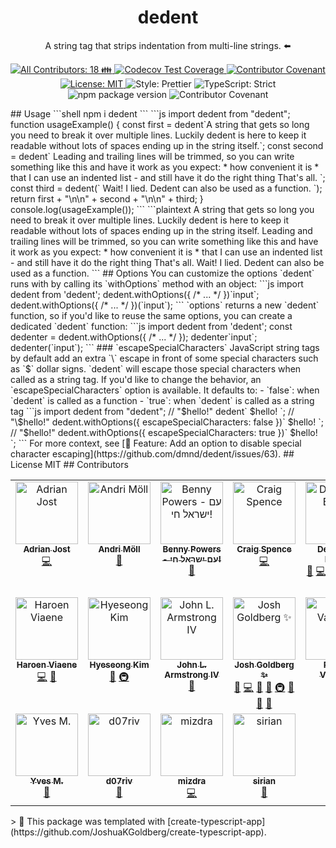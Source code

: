<h1 align="center">dedent</h1>
<p align="center">A string tag that strips indentation from multi-line strings. ⬅️</p>
<p align="center">
	<a href="#contributors" target="_blank">
<!-- prettier-ignore-start -->
<!-- ALL-CONTRIBUTORS-BADGE:START - Do not remove or modify this section -->
<img alt="All Contributors: 18 👪" src="https://img.shields.io/badge/all_contributors-18_👪-21bb42.svg" />
<!-- ALL-CONTRIBUTORS-BADGE:END -->
<!-- prettier-ignore-end -->
</a>
	<a href="https://codecov.io/gh/dmnd/dedent" target="_blank">
		<img alt="Codecov Test Coverage" src="https://codecov.io/gh/dmnd/dedent/branch/main/graph/badge.svg"/>
	</a>
	<a href="https://github.com/dmnd/dedent/blob/main/.github/CODE_OF_CONDUCT.md" target="_blank">
		<img alt="Contributor Covenant" src="https://img.shields.io/badge/code_of_conduct-enforced-21bb42" />
	</a>
	<a href="https://github.com/dmnd/dedent/blob/main/LICENSE.md" target="_blank">
		<img alt="License: MIT" src="https://img.shields.io/github/license/dmnd/dedent?color=21bb42">
	</a>
	<img alt="Style: Prettier" src="https://img.shields.io/badge/style-prettier-21bb42.svg" />
	<img alt="TypeScript: Strict" src="https://img.shields.io/badge/typescript-strict-21bb42.svg" />
	<img alt="npm package version" src="https://img.shields.io/npm/v/dedent?color=21bb42" />
	<img alt="Contributor Covenant" src="https://img.shields.io/badge/code_of_conduct-enforced-21bb42" />
</p>
## Usage
```shell
npm i dedent
```
```js
import dedent from "dedent";
function usageExample() {
	const first = dedent`A string that gets so long you need to break it over
                       multiple lines. Luckily dedent is here to keep it
                       readable without lots of spaces ending up in the string
                       itself.`;
	const second = dedent`
    Leading and trailing lines will be trimmed, so you can write something like
    this and have it work as you expect:
      * how convenient it is
      * that I can use an indented list
         - and still have it do the right thing
    That's all.
  `;
	const third = dedent(`
    Wait! I lied. Dedent can also be used as a function.
  `);
	return first + "\n\n" + second + "\n\n" + third;
}
console.log(usageExample());
```
```plaintext
A string that gets so long you need to break it over
multiple lines. Luckily dedent is here to keep it
readable without lots of spaces ending up in the string
itself.
Leading and trailing lines will be trimmed, so you can write something like
this and have it work as you expect:
  * how convenient it is
  * that I can use an indented list
    - and still have it do the right thing
That's all.
Wait! I lied. Dedent can also be used as a function.
```
## Options
You can customize the options `dedent` runs with by calling its `withOptions` method with an object:
<!-- prettier-ignore -->
```js
import dedent from 'dedent';
dedent.withOptions({ /* ... */ })`input`;
dedent.withOptions({ /* ... */ })(`input`);
```
`options` returns a new `dedent` function, so if you'd like to reuse the same options, you can create a dedicated `dedent` function:
<!-- prettier-ignore -->
```js
import dedent from 'dedent';
const dedenter = dedent.withOptions({ /* ... */ });
dedenter`input`;
dedenter(`input`);
```
### `escapeSpecialCharacters`
JavaScript string tags by default add an extra `\` escape in front of some special characters such as `$` dollar signs.
`dedent` will escape those special characters when called as a string tag.
If you'd like to change the behavior, an `escapeSpecialCharacters` option is available.
It defaults to:
- `false`: when `dedent` is called as a function
- `true`: when `dedent` is called as a string tag
```js
import dedent from "dedent";
// "$hello!"
dedent`
  $hello!
`;
// "\$hello!"
dedent.withOptions({ escapeSpecialCharacters: false })`
  $hello!
`;
// "$hello!"
dedent.withOptions({ escapeSpecialCharacters: true })`
  $hello!
`;
```
For more context, see [🚀 Feature: Add an option to disable special character escaping](https://github.com/dmnd/dedent/issues/63).
## License
MIT
## Contributors
<!-- spellchecker: disable -->
<!-- ALL-CONTRIBUTORS-LIST:START - Do not remove or modify this section -->
<!-- prettier-ignore-start -->
<!-- markdownlint-disable -->
<table>
  <tbody>
    <tr>
      <td align="center" valign="top" width="14.28%"><a href="https://adrianjost.dev/"><img src="https://avatars.githubusercontent.com/u/22987140?v=4?s=100" width="100px;" alt="Adrian Jost"/><br /><sub><b>Adrian Jost</b></sub></a><br /><a href="https://github.com/dmnd/dedent/commits?author=adrianjost" title="Code">💻</a></td>
      <td align="center" valign="top" width="14.28%"><a href="https://m811.com/"><img src="https://avatars.githubusercontent.com/u/156837?v=4?s=100" width="100px;" alt="Andri Möll"/><br /><sub><b>Andri Möll</b></sub></a><br /><a href="https://github.com/dmnd/dedent/issues?q=author%3Amoll" title="Bug reports">🐛</a></td>
      <td align="center" valign="top" width="14.28%"><a href="https://bennypowers.dev/"><img src="https://avatars.githubusercontent.com/u/1466420?v=4?s=100" width="100px;" alt="Benny Powers - עם ישראל חי!"/><br /><sub><b>Benny Powers - עם ישראל חי!</b></sub></a><br /><a href="#tool-bennypowers" title="Tools">🔧</a></td>
      <td align="center" valign="top" width="14.28%"><a href="https://github.com/phenomnomnominal"><img src="https://avatars.githubusercontent.com/u/1086286?v=4?s=100" width="100px;" alt="Craig Spence"/><br /><sub><b>Craig Spence</b></sub></a><br /><a href="https://github.com/dmnd/dedent/commits?author=phenomnomnominal" title="Code">💻</a></td>
      <td align="center" valign="top" width="14.28%"><a href="https://synthesis.com/"><img src="https://avatars.githubusercontent.com/u/4427?v=4?s=100" width="100px;" alt="Desmond Brand"/><br /><sub><b>Desmond Brand</b></sub></a><br /><a href="https://github.com/dmnd/dedent/issues?q=author%3Admnd" title="Bug reports">🐛</a> <a href="https://github.com/dmnd/dedent/commits?author=dmnd" title="Code">💻</a> <a href="https://github.com/dmnd/dedent/commits?author=dmnd" title="Documentation">📖</a> <a href="#ideas-dmnd" title="Ideas, Planning, & Feedback">🤔</a> <a href="#infra-dmnd" title="Infrastructure (Hosting, Build-Tools, etc)">🚇</a> <a href="#maintenance-dmnd" title="Maintenance">🚧</a> <a href="#projectManagement-dmnd" title="Project Management">📆</a> <a href="#tool-dmnd" title="Tools">🔧</a></td>
      <td align="center" valign="top" width="14.28%"><a href="https://github.com/G-Rath"><img src="https://avatars.githubusercontent.com/u/3151613?v=4?s=100" width="100px;" alt="Gareth Jones"/><br /><sub><b>Gareth Jones</b></sub></a><br /><a href="https://github.com/dmnd/dedent/commits?author=G-Rath" title="Code">💻</a> <a href="https://github.com/dmnd/dedent/issues?q=author%3AG-Rath" title="Bug reports">🐛</a></td>
      <td align="center" valign="top" width="14.28%"><a href="https://github.com/otakustay"><img src="https://avatars.githubusercontent.com/u/639549?v=4?s=100" width="100px;" alt="Gray Zhang"/><br /><sub><b>Gray Zhang</b></sub></a><br /><a href="https://github.com/dmnd/dedent/issues?q=author%3Aotakustay" title="Bug reports">🐛</a></td>
    </tr>
    <tr>
      <td align="center" valign="top" width="14.28%"><a href="https://haroen.me/"><img src="https://avatars.githubusercontent.com/u/6270048?v=4?s=100" width="100px;" alt="Haroen Viaene"/><br /><sub><b>Haroen Viaene</b></sub></a><br /><a href="https://github.com/dmnd/dedent/commits?author=Haroenv" title="Code">💻</a> <a href="#maintenance-Haroenv" title="Maintenance">🚧</a></td>
      <td align="center" valign="top" width="14.28%"><a href="https://blog.cometkim.kr/"><img src="https://avatars.githubusercontent.com/u/9696352?v=4?s=100" width="100px;" alt="Hyeseong Kim"/><br /><sub><b>Hyeseong Kim</b></sub></a><br /><a href="#tool-cometkim" title="Tools">🔧</a> <a href="#infra-cometkim" title="Infrastructure (Hosting, Build-Tools, etc)">🚇</a></td>
      <td align="center" valign="top" width="14.28%"><a href="https://github.com/jlarmstrongiv"><img src="https://avatars.githubusercontent.com/u/20903247?v=4?s=100" width="100px;" alt="John L. Armstrong IV"/><br /><sub><b>John L. Armstrong IV</b></sub></a><br /><a href="https://github.com/dmnd/dedent/issues?q=author%3Ajlarmstrongiv" title="Bug reports">🐛</a></td>
      <td align="center" valign="top" width="14.28%"><a href="http://www.joshuakgoldberg.com/"><img src="https://avatars.githubusercontent.com/u/3335181?v=4?s=100" width="100px;" alt="Josh Goldberg ✨"/><br /><sub><b>Josh Goldberg ✨</b></sub></a><br /><a href="https://github.com/dmnd/dedent/issues?q=author%3AJoshuaKGoldberg" title="Bug reports">🐛</a> <a href="https://github.com/dmnd/dedent/commits?author=JoshuaKGoldberg" title="Code">💻</a> <a href="https://github.com/dmnd/dedent/commits?author=JoshuaKGoldberg" title="Documentation">📖</a> <a href="#ideas-JoshuaKGoldberg" title="Ideas, Planning, & Feedback">🤔</a> <a href="#infra-JoshuaKGoldberg" title="Infrastructure (Hosting, Build-Tools, etc)">🚇</a> <a href="#maintenance-JoshuaKGoldberg" title="Maintenance">🚧</a> <a href="#projectManagement-JoshuaKGoldberg" title="Project Management">📆</a> <a href="#tool-JoshuaKGoldberg" title="Tools">🔧</a></td>
      <td align="center" valign="top" width="14.28%"><a href="https://pratapvardhan.com/"><img src="https://avatars.githubusercontent.com/u/3757165?v=4?s=100" width="100px;" alt="Pratap Vardhan"/><br /><sub><b>Pratap Vardhan</b></sub></a><br /><a href="https://github.com/dmnd/dedent/commits?author=pratapvardhan" title="Code">💻</a></td>
      <td align="center" valign="top" width="14.28%"><a href="https://github.com/lydell"><img src="https://avatars.githubusercontent.com/u/2142817?v=4?s=100" width="100px;" alt="Simon Lydell"/><br /><sub><b>Simon Lydell</b></sub></a><br /><a href="https://github.com/dmnd/dedent/issues?q=author%3Alydell" title="Bug reports">🐛</a></td>
      <td align="center" valign="top" width="14.28%"><a href="https://github.com/yinm"><img src="https://avatars.githubusercontent.com/u/13295106?v=4?s=100" width="100px;" alt="Yusuke Iinuma"/><br /><sub><b>Yusuke Iinuma</b></sub></a><br /><a href="https://github.com/dmnd/dedent/commits?author=yinm" title="Code">💻</a></td>
    </tr>
    <tr>
      <td align="center" valign="top" width="14.28%"><a href="https://github.com/yvele"><img src="https://avatars.githubusercontent.com/u/4225430?v=4?s=100" width="100px;" alt="Yves M."/><br /><sub><b>Yves M.</b></sub></a><br /><a href="#tool-yvele" title="Tools">🔧</a></td>
      <td align="center" valign="top" width="14.28%"><a href="https://github.com/d07RiV"><img src="https://avatars.githubusercontent.com/u/3448203?v=4?s=100" width="100px;" alt="d07riv"/><br /><sub><b>d07riv</b></sub></a><br /><a href="https://github.com/dmnd/dedent/issues?q=author%3Ad07RiV" title="Bug reports">🐛</a></td>
      <td align="center" valign="top" width="14.28%"><a href="https://mizdra.net/"><img src="https://avatars.githubusercontent.com/u/9639995?v=4?s=100" width="100px;" alt="mizdra"/><br /><sub><b>mizdra</b></sub></a><br /><a href="https://github.com/dmnd/dedent/commits?author=mizdra" title="Code">💻</a></td>
      <td align="center" valign="top" width="14.28%"><a href="https://github.com/sirian"><img src="https://avatars.githubusercontent.com/u/897643?v=4?s=100" width="100px;" alt="sirian"/><br /><sub><b>sirian</b></sub></a><br /><a href="https://github.com/dmnd/dedent/issues?q=author%3Asirian" title="Bug reports">🐛</a></td>
    </tr>
  </tbody>
</table>
<!-- markdownlint-restore -->
<!-- prettier-ignore-end -->
<!-- ALL-CONTRIBUTORS-LIST:END -->
<!-- spellchecker: enable -->
> 💙 This package was templated with [create-typescript-app](https://github.com/JoshuaKGoldberg/create-typescript-app).
